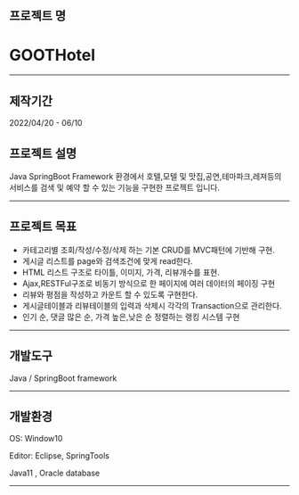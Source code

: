 


## 프로젝트 명

# GOOTHotel

---

## 제작기간

2022/04/20 - 06/10


## 프로젝트 설명

Java SpringBoot Framework 환경에서 호텔,모텔 및 맛집,공연,테마파크,레져등의<br>
서비스를 검색 및 예약 할 수 있는 기능을 구현한 프로젝트 입니다.

---

## 프로젝트 목표

- 카테고리별 조회/작성/수정/삭제 하는 기본 CRUD를 MVC패턴에 기반해 구현.
- 게시글 리스트를 page와 검색조건에 맞게 read한다.
- HTML 리스트 구조로 타이틀, 이미지, 가격, 리뷰개수를 표현. 
- Ajax,RESTFul구조로 비동기 방식으로 한 페이지에 여러 데이터의 페이징 구현
- 리뷰와 평점을 작성하고 카운트 할 수 있도록 구현한다.
- 게시글테이블과 리뷰테이블의 입력과 삭제시 각각의 Transaction으로 관리한다.
- 인기 순, 댓글 많은 순, 가격 높은,낮은 순 정렬하는 랭킹 시스템 구현


---

## 개발도구

Java / SpringBoot framework

---

## 개발환경

OS: Window10

Editor: Eclipse, SpringTools

Java11 , Oracle database

---
